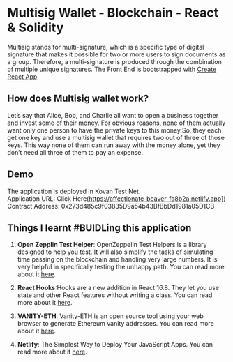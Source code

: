 # Multisig Wallet - Blockchain - React & Solidity

Multisig stands for multi-signature, which is a specific type of digital signature that makes it possible for two or more users to sign documents as a group. Therefore, a multi-signature is produced through the combination of multiple unique signatures. The Front End is bootstrapped with [Create React App](https://github.com/facebook/create-react-app).

## How does Multisig wallet work?

Let’s say that Alice, Bob, and Charlie all want to open a business together and invest some of their money. For obvious reasons, none of them actually want only one person to have the private keys to this money.So, they each get one key and use a multisig wallet that requires two out of three of those keys. This way none of them can run away with the money alone, yet they don’t need all three of them to pay an expense.

## Demo

The application is deployed in Kovan Test Net.<br/>
Application URL: Click Here(https://affectionate-beaver-fa8b2a.netlify.app])<br/>
Contract Address: 0x273d485c9f03835D9a54b43BfBbDd1981a05D1CB

## Things I learnt #BUIDLing this application

1. **Open Zepplin Test Helper**: OpenZeppelin Test Helpers is a library designed to help you test. It will also simplify the tasks of simulating time passing on the blockchain and handling very large numbers. It is very helpful in specifically testing the unhappy path. You can read more about it [here](https://docs.openzeppelin.com/learn/writing-automated-tests).

2. **React Hooks**:Hooks are a new addition in React 16.8. They let you use state and other React features without writing a class. You can read more about it [here](https://reactjs.org/docs/hooks-intro.html).

3. **VANITY-ETH**:  Vanity-ETH is an open source tool using your web browser to generate Ethereum vanity addresses. You can read more about it [here](https://vanity-eth.tk/).

4. **Netlify**: The Simplest Way to Deploy Your JavaScript Apps. You can read more about it [here](https://www.netlify.com/).
